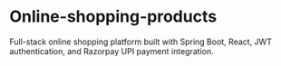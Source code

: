 # Online-shopping-products
Full-stack online shopping platform built with Spring Boot, React, JWT authentication, and Razorpay UPI payment integration.
